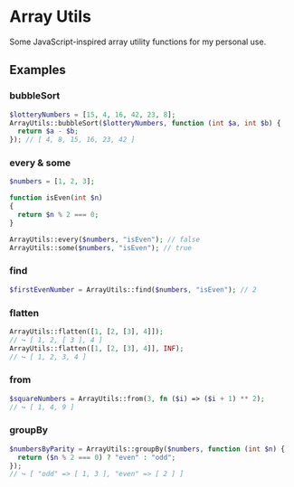 # Array Utils

Some JavaScript-inspired array utility functions for my personal use.

## Examples

### bubbleSort

```php
$lotteryNumbers = [15, 4, 16, 42, 23, 8];
ArrayUtils::bubbleSort($lotteryNumbers, function (int $a, int $b) {
  return $a - $b;
}); // [ 4, 8, 15, 16, 23, 42 ]
```

### every & some

```php
$numbers = [1, 2, 3];

function isEven(int $n)
{
  return $n % 2 === 0;
}

ArrayUtils::every($numbers, "isEven"); // false
ArrayUtils::some($numbers, "isEven"); // true
```

### find

```php
$firstEvenNumber = ArrayUtils::find($numbers, "isEven"); // 2
```

### flatten

```php
ArrayUtils::flatten([1, [2, [3], 4]]);
// ↪ [ 1, 2, [ 3 ], 4 ]
ArrayUtils::flatten([1, [2, [3], 4]], INF);
// ↪ [ 1, 2, 3, 4 ]
```

### from

```php
$squareNumbers = ArrayUtils::from(3, fn ($i) => ($i + 1) ** 2);
// ↪ [ 1, 4, 9 ]
```

### groupBy

```php
$numbersByParity = ArrayUtils::groupBy($numbers, function (int $n) {
  return ($n % 2 === 0) ? "even" : "odd";
});
// ↪ [ "odd" => [ 1, 3 ], "even" => [ 2 ] ]
```
